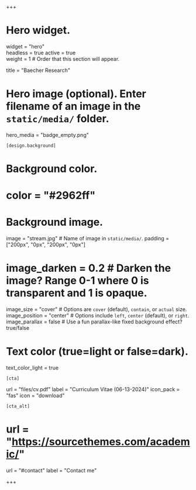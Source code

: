 +++
# Hero widget.
widget = "hero"  
headless = true 
active = true  
weight = 1  # Order that this section will appear.

title = "Baecher Research"

  # Hero image (optional). Enter filename of an image in the `static/media/` folder.
hero_media = "badge_empty.png"

    [design.background]
    
  # Background color.
  # color = "#2962ff"
  
  # Background image.
 image = "stream.jpg"  # Name of image in `static/media/`.
 padding = ["200px", "0px", "200px", "0px"]
  # image_darken = 0.2  # Darken the image? Range 0-1 where 0 is transparent and 1 is opaque.
 image_size = "cover"  #  Options are `cover` (default), `contain`, or `actual` size.
 image_position = "center"  # Options include `left`, `center` (default), or `right`.
 image_parallax = false  # Use a fun parallax-like fixed background effect? true/false
  
  # Text color (true=light or false=dark).
  text_color_light = true
  
    [cta]
  url = "files/cv.pdf"
  label = "Curriculum Vitae (06-13-2024)"
  icon_pack = "fas"
  icon = "download"
  
    [cta_alt]
  # url = "https://sourcethemes.com/academic/"
  url = "#contact"
  label = "Contact me"

+++

